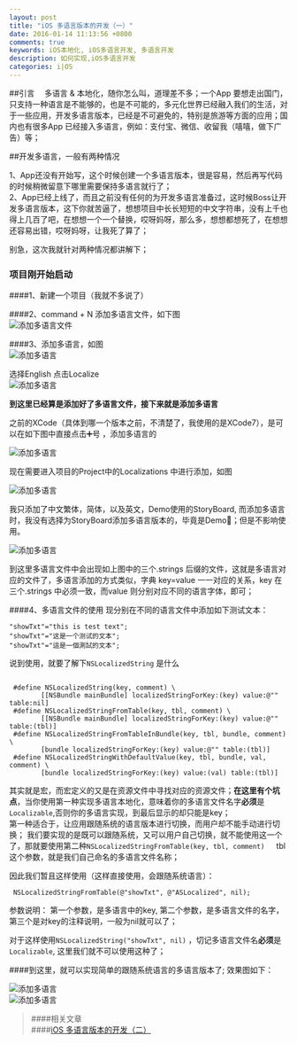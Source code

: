 ```yaml
---
layout: post
title: "iOS 多语言版本的开发（一）"
date: 2016-01-14 11:13:56 +0800
comments: true
keywords: iOS本地化, iOS多语言开发, 多语言开发
description: 如何实现,iOS多语言开发
categories: i|OS
---
```

##引言
&emsp;多语言 & 本地化，随你怎么叫，道理差不多；一个App 要想走出国门，只支持一种语言是不能够的，也是不可能的，多元化世界已经融入我们的生活，对于一些应用，开发多语言版本，已经是不可避免的，特别是旅游等方面的应用；国内也有很多App 已经接入多语言，例如：支付宝、微信、收留我（嘻嘻，做下广告）等；  

##开发多语言，一般有两种情况

1、App还没有开始写，这个时候创建一个多语言版本，很是容易，然后再写代码的时候稍微留意下哪里需要保持多语言就行了；  
2、App已经上线了，而且之前没有任何的为开发多语言准备过，这时候Boss让开发多语言版本，这下你就苦逼了，想想项目中长长短短的中文字符串，没有上千也得上几百了吧，在想想一个一个替换，哎呀妈呀，那么多，想想都想死了，在想想还容易出错，哎呀妈呀，让我死了算了；
<!--more-->
别急，这次我就针对两种情况都讲解下；

### 项目刚开始启动  
####1、新建一个项目（我就不多说了）  

####2、command + N 添加多语言文件，如下图  
![添加多语言文件](/images/localized01.png)  

####3、添加多语言，如图  
![添加多语言](/images/localized02.png)  

选择English  点击Localize  
![添加多语言](/images/localized03.png)  

**到这里已经算是添加好了多语言文件，接下来就是添加多语言**  

之前的XCode（具体到哪一个版本之前，不清楚了，我使用的是XCode7），是可以在如下图中直接点击➕号 ，添加多语言的  

![添加多语言](/images/localized04.png)  

现在需要进入项目的Project中的Localizations 中进行添加，如图  

![添加多语言](/images/localized05.png)  

我只添加了中文繁体，简体，以及英文，Demo使用的StoryBoard, 而添加多语言时，我没有选择为StoryBoard添加多语言版本的，毕竟是Demo🐴；但是不影响使用。

![添加多语言](/images/localized06.png)   

到这里多语言文件中会出现如上图中的三个.strings 后缀的文件，这就是多语言对应的文件了，多语言添加的方式类似，字典 key=value 一一对应的关系，key 在三个.strings 中必须一致，而value 则分别对应不同的语言字体，即可；  

####4、多语言文件的使用
现分别在不同的语言文件中添加如下测试文本：
  
`"showTxt"="this is test text";`  
`"showTxt"="这是一个测试的文本";`  
`"showTxt"="這是一個測試的文本";`  

说到使用，就要了解下`NSLocalizedString`  是什么
<pre><code>
 #define NSLocalizedString(key, comment) \
        [[NSBundle mainBundle] localizedStringForKey:(key) value:@"" table:nil]
 #define NSLocalizedStringFromTable(key, tbl, comment) \
        [[NSBundle mainBundle] localizedStringForKey:(key) value:@"" table:(tbl)]
 #define NSLocalizedStringFromTableInBundle(key, tbl, bundle, comment) \
        [bundle localizedStringForKey:(key) value:@"" table:(tbl)]
 #define NSLocalizedStringWithDefaultValue(key, tbl, bundle, val, comment) \
        [bundle localizedStringForKey:(key) value:(val) table:(tbl)] </code></pre>  

其实就是宏，而宏定义的又是在资源文件中寻找对应的资源文件；**在这里有个坑点**，当你使用第一种实现多语言本地化，意味着你的多语言文件名字**必须**是`Localizable`,否则你的多语言实现，到最后显示的却只能是key；   
第一种适合于，让应用跟随系统的语言版本进行切换，而用户却不能手动进行切换； 我们要实现的是既可以跟随系统，又可以用户自己切换，就不能使用这一个了，那就要使用第二种`NSLocalizedStringFromTable(key, tbl, comment) `&emsp;tbl这个参数，就是我们自己命名的多语言文件名称；

因此我们暂且这样使用（这样直接使用，会跟随系统语言）：

` NSLocalizedStringFromTable(@"showTxt", @"ASLocalized", nil);`  

参数说明： 第一个参数，是多语言中的key, 第二个参数，是多语言文件的名字，第三个是对key的注释说明，一般为nil就可以了；  

对于这样使用`NSLocalizedString("showTxt", nil)` ，切记多语言文件名**必须**是`Localizable`, 这里我们就不可以使用这种了；  

####到这里，就可以实现简单的跟随系统语言的多语言版本了;
效果图如下：  

![添加多语言](/images/localized07.png)  
![添加多语言](/images/localized08.png)  

>####相关文章  
####[iOS 多语言版本的开发（二）](/blog/2016/01/15/localized02/)
